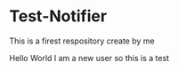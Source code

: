 # Test-Notifier
 This is a firest respository create by me 

Hello World
I am a new user
so this is a test